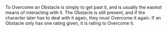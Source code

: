 To Overcome an Obstacle is simply to get past it, and is usually the easiest means of interacting with it. The Obstacle is still present, and if the character later has to deal with it again, they must Overcome it again. If an Obstacle only has one rating given, it is rating to Overcome it.
